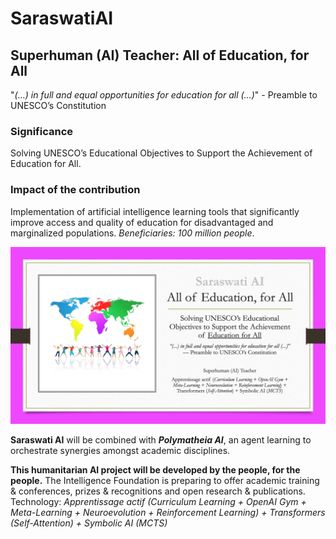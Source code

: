 # SaraswatiAI
## Superhuman (AI) Teacher: All of Education, for All

"*(…) in full and equal opportunities for education for all (…)*" - Preamble to UNESCO’s Constitution

### Significance

Solving UNESCO’s Educational Objectives to Support the Achievement of Education for All.

### Impact of the contribution

Implementation of artificial intelligence learning tools that significantly improve access and quality of education for disadvantaged and marginalized populations. *Beneficiaries: 100 million people*.

![Saraswati AI | Superhuman (AI) Teacher: All of Education, for All](/images/SuperhumanAI4AllTeacherv3.jpg)

__Saraswati AI__ will be combined with *__Polymatheia AI__*, an agent learning to orchestrate synergies amongst academic disciplines.

__This humanitarian AI project will be developed by the people, for the people.__ The Intelligence Foundation is preparing to offer academic training & conferences, prizes & recognitions and open research & publications. Technology: *Apprentissage actif (Curriculum Learning + OpenAI Gym + Meta-Learning + Neuroevolution + Reinforcement Learning) + Transformers (Self-Attention) + Symbolic AI (MCTS)*
